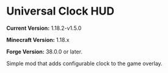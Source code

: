 # Universal Clock HUD

**Current Version:** 1.18.2-v1.5.0

**Minecraft Version:** 1.18.x

**Forge Version:** 38.0.0 or later.

Simple mod that adds configurable clock to the game overlay.
